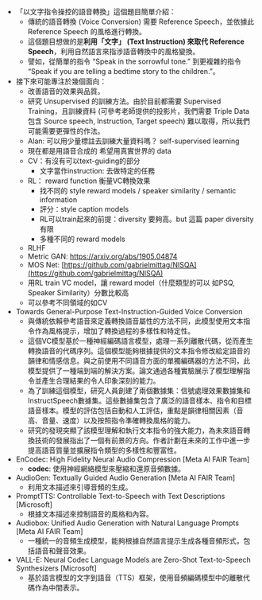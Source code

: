 * 「以文字指令操控的語音轉換」這個題目簡單介紹：
	* 傳統的語音轉換 (Voice Conversion) 需要 Reference Speech，並依據此 Reference Speech 的風格進行轉換。
	* 這個題目想做的是**利用「文字」 (Text Instruction) 來取代 Reference Speech**，利用自然語言來指涉語音轉換中的風格變換。
	* 譬如，從簡單的指令 “Speak in the sorrowful tone.” 到更複雜的指令 “Speak if you are telling a bedtime story to the children.”。
* 接下來可能專注於幾個面向：
	* 改善語音的效果與品質。
	* 研究 Unsupervised 的訓練方法。由於目前都需要 Supervised Training，且訓練資料 (可參考老師提供的投影片，我們需要 Triple Data 包含 Source speech, Instruction, Target speech) 難以取得，所以我們可能需要更彈性的作法。
	* Alan: 可以用少量標註去訓練大量資料嗎？ self-supervised learning
	* 現在都是用語音合成的 希望用真實世界的 data
	* CV：有沒有可以text-guiding的部分
		* 文字當作instruction: 去做特定的任務
	* RL： reward function 衡量VC轉換效果
		* 找不同的 style reward models / speaker similarity / semantic information
		* 評分：style caption models
		* RL可以train起來的前提：diversity 要夠高。but 這篇 paper diversity 有限
		* 多種不同的 reward models
	* RLHF
	* Metric GAN: https://arxiv.org/abs/1905.04874
	* MOS Net: [https://github.com/gabrielmittag/NISQA](https://github.com/gabrielmittag/NISQA)
	* 用RL train VC model，讓 reward model（什麼類型的可以 如PSQ, Speaker Similarity）分數比較高
	* 可以參考不同領域的如CV
* Towards General-Purpose Text-Instruction-Guided Voice Conversion
	* 與傳統依賴參考語音來定義轉換語音屬性的方法不同，此模型使用文本指令作為風格提示，增加了轉換過程的多樣性和特定性。
	* 這個VC模型基於一種神經編碼語言模型，處理一系列離散代碼，從而產生轉換語音的代碼序列。這個模型能夠根據提供的文本指令修改給定語音的韻律和情感信息。與之前使用不同語音方面的單獨編碼器的方法不同，此模型提供了一種端到端的解決方案。論文通過各種實驗展示了模型理解指令並產生合理結果的令人印象深刻的能力。
	* 為了訓練這個模型，研究人員創建了兩個數據集：信號處理效果數據集和InstructSpeech數據集。這些數據集包含了廣泛的語音樣本、指令和目標語音樣本。模型的評估包括自動和人工評估，重點是韻律相關因素（音高、音量、速度）以及按照指令準確轉換風格的能力。
	* 研究的發現突顯了該模型理解和執行文本指令的強大能力，為未來語音轉換技術的發展指出了一個有前景的方向。作者計劃在未來的工作中進一步提高語音質量並擴展指令類型的多樣性和豐富性。
* EnCodec: High Fidelity Neural Audio Compression [Meta AI FAIR Team]
	* **codec**: 使用神經網絡模型來壓縮和還原音頻數據。
* AudioGen: Textually Guided Audio Generation [Meta AI FAIR Team]
	* 利用文本描述來引導音頻的生成。
* PromptTTS: Controllable Text-to-Speech with Text Descriptions [Microsoft]
	* 根據文本描述來控制語音的風格和內容。
* Audiobox: Unified Audio Generation with Natural Language Prompts [Meta AI FAIR Team]
	* 一種統一的音頻生成模型，能夠根據自然語言提示生成各種音頻形式，包括語音和聲音效果。
* VALL-E: Neural Codec Language Models are Zero-Shot Text-to-Speech Synthesizers [Microsoft]
	* 基於語言模型的文字到語音（TTS）框架，使用音頻編碼模型中的離散代碼作為中間表示。